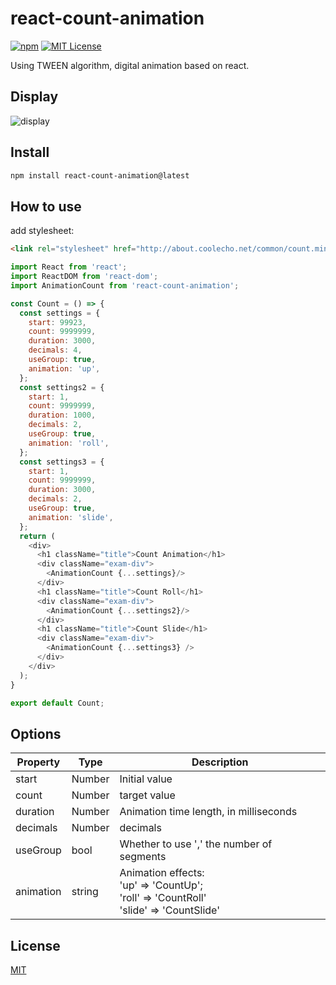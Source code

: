 # react-count-animation

[![npm](https://img.shields.io/badge/npm-v1.1.0-brightgreen.svg)](https://www.npmjs.com/package/react-count-animation)
[![MIT License](https://img.shields.io/github/license/mashape/apistatus.svg?maxAge=2592000)](https://github.com/IceEnd/icePlayer/blob/master/LICENSE)

Using TWEEN algorithm, digital animation based on react.

## Display
![display](http://obukb5fdy.bkt.clouddn.com/countanimation.gif)

## Install
```markdown
npm install react-count-animation@latest
```

## How to use

add stylesheet:

```html
<link rel="stylesheet" href="http://about.coolecho.net/common/count.min.css" />
```

```js
import React from 'react';
import ReactDOM from 'react-dom';
import AnimationCount from 'react-count-animation';

const Count = () => {
  const settings = {
    start: 99923,
    count: 9999999,
    duration: 3000,
    decimals: 4,
    useGroup: true,
    animation: 'up',
  };
  const settings2 = {
    start: 1,
    count: 9999999,
    duration: 1000,
    decimals: 2,
    useGroup: true,
    animation: 'roll',
  };
  const settings3 = {
    start: 1,
    count: 9999999,
    duration: 3000,
    decimals: 2,
    useGroup: true,
    animation: 'slide',
  };
  return (
    <div>
      <h1 className="title">Count Animation</h1>
      <div className="exam-div">
        <AnimationCount {...settings}/>
      </div>
      <h1 className="title">Count Roll</h1>
      <div className="exam-div">
        <AnimationCount {...settings2}/>
      </div>
      <h1 className="title">Count Slide</h1>
      <div className="exam-div">
        <AnimationCount {...settings3} />
      </div>
    </div>
  );
}

export default Count;
```

## Options
Property           | Type                  | Description
-------------      | -------------        | -------------
start                 | Number             | Initial value
count               | Number             | target value
duration           | Number             | Animation time length, in milliseconds
decimals          | Number             | decimals
useGroup         | bool                  |  Whether to use ',' the number of segments
animation         | string                |  Animation effects: <br> 'up' => 'CountUp';<br>'roll' => 'CountRoll'<br>'slide' => 'CountSlide'

## License

[MIT](https://github.com/IceEnd/react-count-animation/blob/master/LICENSE)
